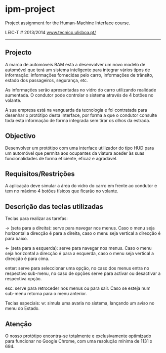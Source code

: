 ipm-project
===========

Project assignment for the Human-Machine Interface course. 

LEIC-T # 2013/2014
www.tecnico.ulisboa.pt/ 
- - -

Projecto
-
A marca de automóveis BAM está a desenvolver um novo modelo de automóvel que terá um sistema inteligente para integrar vários tipos de informação: informações fornecidas pelo carro, informações de trânsito, estado dos passageiros, segurança, etc.

As informações serão apresentadas no vidro do carro utilizando realidade aumentada. O condutor pode controlar o sistema através de 4 botões no volante.

A sua empresa está na vanguarda da tecnologia e foi contratada para desenhar o protótipo desta interface, por forma a que o condutor consulte toda esta informação de forma integrada sem tirar os olhos da estrada. 

Objectivo
-
Desenvolver um protótipo com uma interface utilizador do tipo HUD para um automóvel que permita aos ocupantes da viatura aceder às suas funcionalidades de forma eficiente, eficaz e agradável.

Requisitos/Restrições
-
A aplicação deve simular a área do vidro do carro em frente ao condutor e tem no máximo 4 botões físicos que ficarão no volante.


Descrição das teclas utilizadas
-

Teclas para realizar as tarefas:

-> (seta para a direita): serve para navegar nos menus. Caso o menu seja horizontal a direcção é para a direita, caso o menu seja vertical a direcção é para baixo.

<- (seta para a esquerda): serve para navegar nos menus. Caso o menu seja horizontal a direcção é para a esquerda, caso o menu seja vertical a direcção é para cima.

enter: serve para seleccionar uma opção, no caso dos menus entra no respectivo sub-menu, no caso de opções serve para activar ou desactivar a respectiva opção.

esc: serve para retroceder nos menus ou para sair. Caso se esteja num sub-menu retorna para o menu anterior.

Teclas especiais:
w: simula uma avaria no sistema, lançando um aviso no menu do Estado.

Atenção
-
O nosso protótipo encontra-se totalmente e exclusivamente optimizado para funcionar no Google Chrome, com uma resolução mínima de 1131 x 694.


